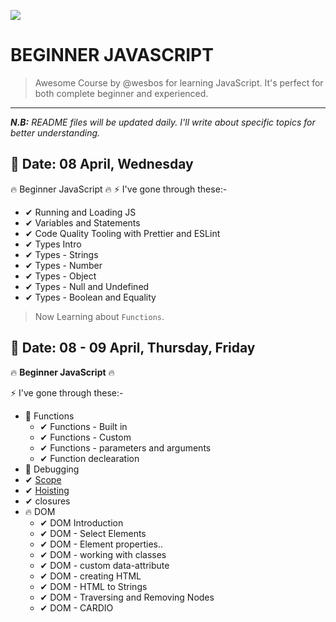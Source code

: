 ![](https://camo.githubusercontent.com/6f8aa461f5edbde195b8cc8254a9404f1a047dd6/68747470733a2f2f7265732e636c6f7564696e6172792e636f6d2f776573626f732f696d6167652f75706c6f61642f76313537343837363835312f424a532f424a532d536f6369616c2d53686172652e706e67)

# BEGINNER JAVASCRIPT 
 > Awesome Course by @wesbos for learning JavaScript. It's perfect for both complete beginner and experienced.
---

___N.B:___ _README files will be updated daily. I'll write about specific topics for better understanding._

## 🌙 Date:  08 April, Wednesday
🔥 Beginner JavaScript 🔥 
⚡ I've gone through these:-
   - ✔ Running and Loading JS
   - ✔ Variables and Statements
   - ✔ Code Quality Tooling with Prettier and ESLint
   - ✔ Types Intro
   - ✔ Types - Strings
   - ✔ Types - Number
   - ✔ Types - Object
   - ✔ Types - Null and Undefined
   - ✔ Types - Boolean and Equality
   
   > Now Learning about  `Functions`.

## 🌙 Date:  08 - 09 April, Thursday, Friday
🔥 __Beginner JavaScript__ 🔥 
 
⚡ I've gone through these:-
- 🍦 Functions
   -  ✔ Functions - Built in
   -  ✔ Functions - Custom
   -  ✔ Functions - parameters and arguments
   -  ✔ Function declearation
- 🐛 Debugging
- ✔ [Scope](playground/scope.html)
- ✔ [Hoisting](playground/hoisting.js)
- ✔ closures
- 🔥 DOM
   -  ✔ DOM Introduction
   -  ✔ DOM - Select Elements
   -  ✔ DOM - Element properties..
   -  ✔ DOM - working with classes
   -  ✔ DOM - custom data-attribute
   -  ✔ DOM - creating HTML
   -  ✔ DOM - HTML to Strings
   -  ✔ DOM - Traversing and Removing Nodes
   -  ✔ DOM - CARDIO

  








